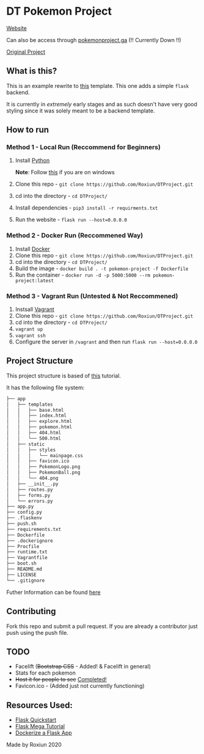 # DT Pokemon Project
[Website](https://dtpokemonproject.herokuapp.com/)

Can also be access through [pokemonproject.ga](https://pokemonproject.ga/) (!! Currently Down !!)

[Original Project](https://github.com/MrMusovic/PokemonProject)

## What is this?
This is an example rewrite to [this](https://github.com/MrMusovic/PokemonProject) template. This one adds a simple `flask` backend.

It is currently in *extremely* early stages and as such doesn't have very good styling since it was solely meant to be a backend template.

## How to run
### Method 1 - Local Run (Reccommend for Beginners)
1. Install [Python](https://www.python.org/downloads/)
   
   **Note**: Follow [this](https://realpython.com/installing-python/#windows) if you are on windows
2. Clone this repo - `git clone https://github.com/Roxiun/DTProject.git`
3. cd into the directory - `cd DTProject/`
4. Install dependencies - `pip3 install -r requirments.txt`
5. Run the website - `flask run --host=0.0.0.0`

### Method 2 - Docker Run (Reccommened Way)
1. Install [Docker](https://www.docker.com/)
2. Clone this repo - `git clone https://github.com/Roxiun/DTProject.git`
3. cd into the directory - `cd DTProject/`
4. Build the image - `docker build . -t pokemon-project -f Dockerfile`
5. Run the container - `docker run -d -p 5000:5000 --rm pokemon-project:latest`

### Method 3 - Vagrant Run (Untested & Not Reccommened)
1. Instsall [Vagrant](https://www.vagrantup.com/)
2. Clone this repo - `git clone https://github.com/Roxiun/DTProject.git`
3. cd into the directory - `cd DTProject/`
4. `vagrant up`
5. `vagrant ssh`
6. Configure the server in `/vagrant` and then run `flask run --host=0.0.0.0`

## Project Structure
This project structure is based of [this](https://blog.miguelgrinberg.com/post/the-flask-mega-tutorial-part-vi-profile-page-and-avatars) tutorial. 

It has the following file system:

```bash
├── app
│   ├── templates
│   │   ├── base.html
│   │   ├── index.html
│   │   ├── explore.html
│   │   ├── pokemon.html
│   │   ├── 404.html
│   │   └── 500.html
│   ├── static
│   │   ├── styles
│   │   │   └── mainpage.css
│   │   ├── favicon.ico
│   │   ├── PokemonLogo.png
│   │   ├── PokemonBall.png
│   │   └── 404.png
│   ├── __init__.py
│   ├── routes.py
│   ├── forms.py
│   └── errors.py
├── app.py
├── config.py
├── .flaskenv
├── push.sh
├── requirements.txt
├── Dockerfile
├── .dockerignore
├── Procfile
├── runtime.txt
├── Vagrantfile
├── boot.sh
├── README.md
├── LICENSE
└── .gitignore
```

Futher Information can be found [here](https://github.com/Roxiun/DTPokemonProject/wiki/Application-Structure)

## Contributing
Fork this repo and submit a pull request. 
If you are already a contributor just push using the push file.

## TODO
* Facelift (~~Bootstrap CSS~~ - Added! & Facelift in general)
* Stats for each pokemon
* ~~Host it for people to see~~ [Completed!](https://dtpokemonproject.herokuapp.com/)
* Favicon.ico - (Added just not currently functioning)

## Resources Used:
* [Flask Quickstart](https://flask.palletsprojects.com/en/0.12.x/quickstart/)
* [Flask Mega Tutorial](https://blog.miguelgrinberg.com/post/the-flask-mega-tutorial-part-vi-profile-page-and-avatars)
* [Dockerize a Flask App](https://dev.to/riverfount/dockerize-a-flask-app-17ag)

Made by Roxiun 2020